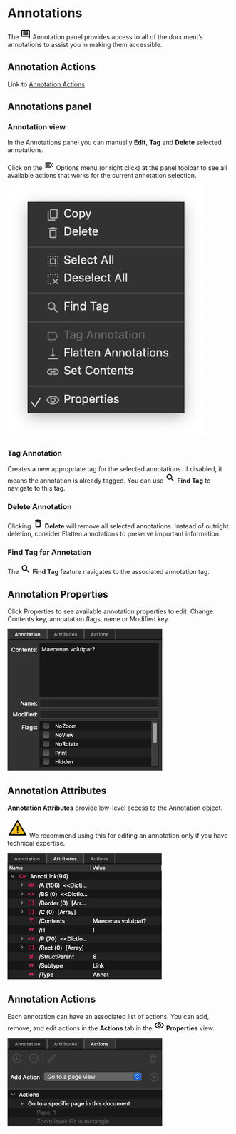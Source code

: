 # Annotations

The ![Annotation Panel Icon](/images/paneannotation.png) Annotation panel provides access to all of the document’s annotations to assist you in making them accessible.

## Annotation Actions

Link to [Annotation Actions](#)

## Annotations panel

### Annotation view

In the Annotations panel you can manually __Edit__, __Tag__ and __Delete__ selected annotations.

Click on the ![Menu Icon](/images/menu.png) Options menu (or right click) at the panel toolbar to see all available actions that works for the current annotation selection.

![Anntoation menu](/images/image-72.png)

### Tag Annotation

Creates a new appropriate tag for the selected annotations. If disabled, it means the annotation is already tagged. You can use ![Search Icon](/images/search.png) __Find Tag__ to navigate to this tag.

### Delete Annotation

Clicking ![Delete Icon](/images/bin.png) __Delete__ will remove all selected annotations. Instead of outright deletion, consider Flatten annotations to preserve important information.

### Find Tag for Annotation

The ![Search Icon](/images/search.png) __Find Tag__ feature navigates to the associated annotation tag.

## Annotation Properties

Click Properties to see available annotation properties to edit. Change Contents key, annoatation flags, name or Modified key.

![Anntoation properties dialog](/images/image-11.png)

## Annotation Attributes

__Annotation Attributes__ provide low-level access to the Annotation object.

![Warning Icon](/images/warning.png) We recommend using this for editing an annotation only if you have technical expertise.

![Annotation attributes dialog](/images/image-14.png)

## Annotation Actions

Each annotation can have an associated list of actions. You can add, remove, and edit actions in the __Actions__ tab in the ![Properties Icon](/images/properties.png) __Properties__ view.

![Annotation Actions dialog](/images/image-16.png)
